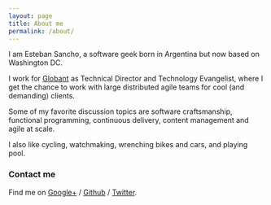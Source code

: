 ```yaml
---
layout: page
title: About me
permalink: /about/
---
```


I am Esteban Sancho, a software geek born in Argentina but now based on Washington DC. 

I work for [Globant][globant] as Technical Director and Technology Evangelist, where I get the chance to work with
large distributed agile teams for cool (and demanding) clients.

Some of my favorite discussion topics are software craftsmanship, functional programming, continuous delivery, content management and agile at scale.

I also like cycling, watchmaking, wrenching bikes and cars, and playing pool.

### Contact me

Find me on [Google+][google] / [Github][github] / [Twitter][Twitter].


[globant]: http://www.globant.com
[github]: https://github.com/esancho
[google]: https://plus.google.com/+EstebanSancho
[twitter]: https://twitter.com/esteban_sancho